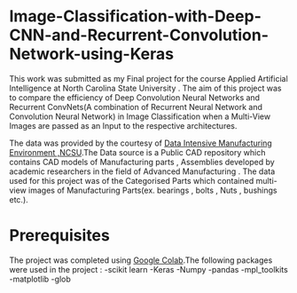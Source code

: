 # Image-Classification-with-Deep-CNN-and-Recurrent-Convolution-Network-using-Keras

This work was submitted as my Final project for the course Applied Artificial Intelligence at North Carolina State University . The aim of this project was to compare the efficiency of Deep Convolution Neural Networks and Recurrent ConvNets(A combination of Recurrent Neural Network and Convolution Neural Network) in Image Classification when a Multi-View Images are passed as an Input to the respective architectures.

The data was provided by the courtesy of [Data Intensive Manufacturing Environment ,NCSU](https://www.dimelab.org/).The Data source is a Public CAD repository which contains CAD models of Manufacturing parts , Assemblies developed by academic researchers in the field of Advanced Manufacturing . The data used for this project was of the Categorised Parts which contained multi-view images of Manufacturing Parts(ex. bearings , bolts , Nuts , bushings etc.).

# Prerequisites

The project was completed using [Google Colab](https://colab.research.google.com/).The following packages were used in the project :
-scikit learn
-Keras
-Numpy
-pandas
-mpl_toolkits
-matplotlib
-glob


# 
